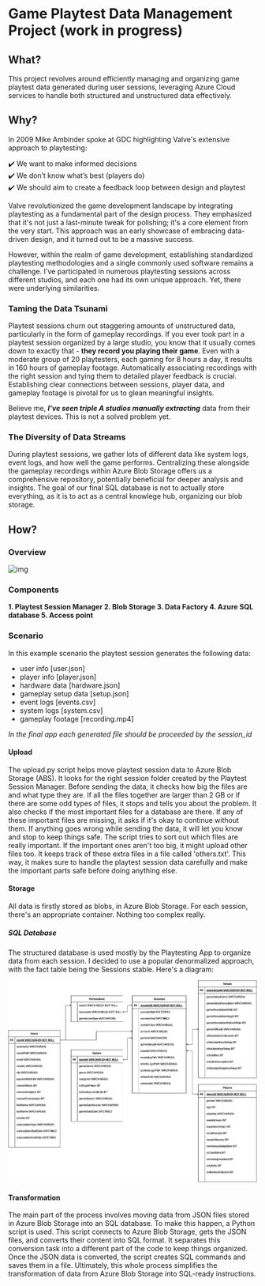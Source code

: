 # Game Playtest Data Management Project (work in progress)

## What?

This project revolves around efficiently managing and organizing game playtest data generated during user sessions, leveraging Azure Cloud services to handle both structured and unstructured data effectively.

## Why?

In 2009 Mike Ambinder spoke at GDC highlighting Valve's extensive approach to playtesting:

✔️ We want to make informed decisions  
✔️ We don’t know what’s best (players do)    
✔️ We should aim to create a feedback loop between design and playtest  

Valve revolutionized the game development landscape by integrating playtesting as a fundamental part of the design process. They emphasized that it's not just a last-minute tweak for polishing; it's a core element from the very start. This approach was an early showcase of embracing data-driven design, and it turned out to be a massive success.

However, within the realm of game development, establishing standardized playtesting methodologies and a single commonly used software remains a challenge. I've participated in numerous playtesting sessions across different studios, and each one had its own unique approach. Yet, there were underlying similarities.

### Taming the Data Tsunami

Playtest sessions churn out staggering amounts of unstructured data, particularly in the form of gameplay recordings. If you ever took part in a playtest session organized by a large studio, you know that it usually comes down to exactly that - **they record you playing their game**. Even with a moderate group of 20 playtesters, each gaming for 8 hours a day, it results in 160 hours of gameplay footage. Automatically associating recordings with the right session and tying them to detailed player feedback is crucial. Establishing clear connections between sessions, player data, and gameplay footage is pivotal for us to glean meaningful insights.

Believe me, ***I've seen triple A studios manually extracting*** data from their playtest devices. This is not a solved problem yet.

### The Diversity of Data Streams

During playtest sessions, we gather lots of different data like system logs, event logs, and how well the game performs. Centralizing these alongside the gameplay recordings within Azure Blob Storage offers us a comprehensive repository, potentially beneficial for deeper analysis and insights. The goal of our final SQL database is not to actually store everything, as it is to act as a central knowlege hub, organizing our blob storage.

## How?

### Overview

![img](https://github.com/MichalMSlusarski/Playtest-data-processing/blob/b366a196fb7bb0c477984fdf0376ce50ab6216e5/overview.png)

### Components

**1. Playtest Session Manager
2. Blob Storage
3. Data Factory
4. Azure SQL database
5. Access point**

### Scenario

In this example scenario the playtest session generates the following data:
- user info [user.json]
- player info [player.json]
- hardware data [hardware.json]
- gameplay setup data [setup.json]
- event logs [events.csv]
- system logs [system.csv]
- gameplay footage [recording.mp4]

*In the final app each generated file should be proceeded by the session_id*

#### Upload
The upload.py script helps move playtest session data to Azure Blob Storage (ABS). It looks for the right session folder created by the Playtest Session Manager. Before sending the data, it checks how big the files are and what type they are. If all the files together are larger than 2 GB or if there are some odd types of files, it stops and tells you about the problem. It also checks if the most important files for a database are there. If any of these important files are missing, it asks if it's okay to continue without them. If anything goes wrong while sending the data, it will let you know and stop to keep things safe. The script tries to sort out which files are really important. If the important ones aren't too big, it might upload other files too. It keeps track of these extra files in a file called 'others.txt'. This way, it makes sure to handle the playtest session data carefully and make the important parts safe before doing anything else.

#### Storage
All data is firstly stored as blobs, in Azure Blob Storage. For each session, there's an appropriate container. Nothing too complex really.

##### SQL Database
The structured database is used mostly by the Playtesting App to organize data from each session. I decided to use a popular denormalized approach, with the fact table being the Sessions stable. Here's a diagram:

![img](tables-erd.jpg)

#### Transformation
The main part of the process involves moving data from JSON files stored in Azure Blob Storage into an SQL database. To make this happen, a Python script is used. This script connects to Azure Blob Storage, gets the JSON files, and converts their content into SQL format. It separates this conversion task into a different part of the code to keep things organized. Once the JSON data is converted, the script creates SQL commands and saves them in a file. Ultimately, this whole process simplifies the transformation of data from Azure Blob Storage into SQL-ready instructions.


